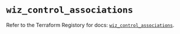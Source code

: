 # `wiz_control_associations`

Refer to the Terraform Registory for docs: [`wiz_control_associations`](https://registry.terraform.io/providers/rhizo-co/wiz/1.1.6/docs/resources/control_associations).
